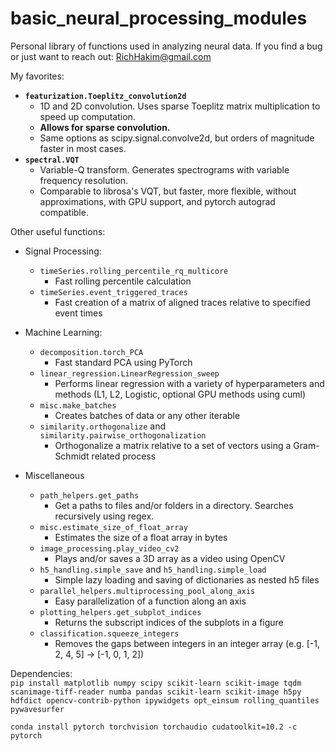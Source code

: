 #  basic_neural_processing_modules 
Personal library of functions used in analyzing neural data.
If you find a bug or just want to reach out: RichHakim@gmail.com


My favorites:
- **`featurization.Toeplitz_convolution2d`**
    - 1D and 2D convolution. Uses sparse Toeplitz matrix multiplication to speed up computation.
    - **Allows for sparse convolution.**
    - Same options as scipy.signal.convolve2d, but orders of magnitude faster in most cases.
- **`spectral.VQT`**
    - Variable-Q transform. Generates spectrograms with variable frequency resolution.
    - Comparable to librosa's VQT, but faster, more flexible, without approximations, with GPU support, and pytorch autograd compatible.


Other useful functions:
- Signal Processing:
    - `timeSeries.rolling_percentile_rq_multicore`
        - Fast rolling percentile calculation
    -  `timeSeries.event_triggered_traces`
        - Fast creation of a matrix of aligned traces relative to specified event times

- Machine Learning:
    - `decomposition.torch_PCA`
        - Fast standard PCA using PyTorch
    - `linear_regression.LinearRegression_sweep`
        - Performs linear regression with a variety of hyperparameters and methods (L1, L2, Logistic, optional GPU methods using cuml)
    - `misc.make_batches`
        - Creates batches of data or any other iterable
    - `similarity.orthogonalize` and `similarity.pairwise_orthogonalization`
        - Orthogonalize a matrix relative to a set of vectors using a Gram-Schmidt related process

- Miscellaneous
    - `path_helpers.get_paths`
        - Get a paths to files and/or folders in a directory. Searches recursively using regex.
    - `misc.estimate_size_of_float_array`
        - Estimates the size of a float array in bytes
    - `image_processing.play_video_cv2`
        - Plays and/or saves a 3D array as a video using OpenCV
    - `h5_handling.simple_save` and `h5_handling.simple_load`
        - Simple lazy loading and saving of dictionaries as nested h5 files
    - `parallel_helpers.multiprocessing_pool_along_axis`
        - Easy parallelization of a function along an axis
    - `plotting_helpers.get_subplot_indices`
        - Returns the subscript indices of the subplots in a figure
    - `classification.squeeze_integers`
        - Removes the gaps between integers in an integer array (e.g. [-1, 2, 4, 5] -> [-1, 0, 1, 2])

Dependencies: \
```pip install matplotlib numpy scipy scikit-learn scikit-image tqdm scanimage-tiff-reader numba pandas scikit-learn scikit-image h5py hdfdict opencv-contrib-python ipywidgets opt_einsum rolling_quantiles pywavesurfer```

```conda install pytorch torchvision torchaudio cudatoolkit=10.2 -c pytorch```